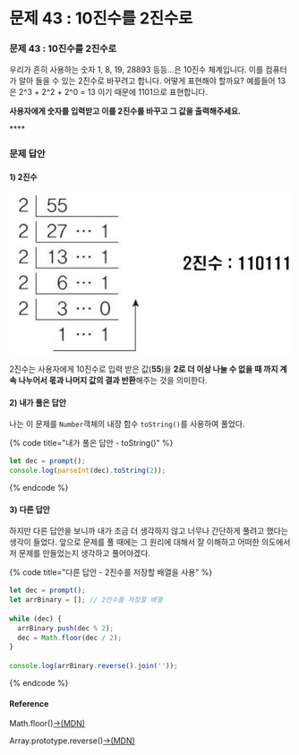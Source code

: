 # 문제 43 : 10진수를 2진수로

### 문제 43 : 10진수를 2진수로

우리가 흔히 사용하는 숫자 1, 8, 19, 28893 등등...은 10진수 체계입니다. 이를 컴퓨터가 알아 들을 수 있는 2진수로 바꾸려고 합니다. 어떻게 표현해야 할까요? 예를들어 13은 2^3 + 2^2 + 2^0 = 13 이기 때문에 1101으로 표현합니다. 

**사용자에게 숫자를 입력받고 이를 2진수를 바꾸고 그 값을 출력해주세요.**

\*\*\*\*

### 문제 답안

#### **1\) 2진수**

![](../.gitbook/assets/994c02395d26c5a403.jpeg)

2진수는 사용자에게 10진수로 입력 받은 값\(**55**\)을 **2로 더 이상 나눌 수 없을 때 까지 계속 나누어서 몫과 나머지 값의 결과 반환**해주는 것을 의미한다. 

#### 2\) 내가 풀은 답안

나는 이 문제를 `Number`객체의 내장 함수 `toString()`를 사용하여 풀었다. 

{% code title="내가 풀은 답안 - toString\(\)" %}
```javascript
let dec = prompt();
console.log(parseInt(dec).toString(2));
```
{% endcode %}

#### 3\) 다른 답안

하지만 다른 답안을 보니까 내가 조금 더 생각하지 않고 너무나 간단하게 풀려고 했다는 생각이 들었다. 앞으로 문제를 풀 때에는 그 원리에 대해서 잘 이해하고 어떠한 의도에서 저 문제를 만들었는지 생각하고 풀어야겠다.

{% code title="다른 답안 - 2진수를 저장할 배열을 사용" %}
```javascript
let dec = prompt();
let arrBinary = []; // 2진수를 저장할 배열

while (dec) {
  arrBinary.push(dec % 2);
  dec = Math.floor(dec / 2);
}

console.log(arrBinary.reverse().join(''));
```
{% endcode %}

#### Reference

Math.floor\(\)[→\(MDN\)](https://developer.mozilla.org/ko/docs/Web/JavaScript/Reference/Global_Objects/Math/floor)

Array.prototype.reverse\(\)[→\(MDN\)](https://developer.mozilla.org/ko/docs/Web/JavaScript/Reference/Global_Objects/Array/reverse)

